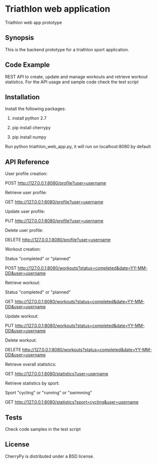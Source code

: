 # Triathlon web application

Triathlon web app prototype

## Synopsis

This is the backend prototype for a triathlon sport application.

## Code Example

REST API to create, update and manage workouts and retrieve workout statistics. For the API usage and sample code check the test script

## Installation

Install the following packages:

1. install python 2.7

2. pip install cherrypy

3. pip install numpy

Run python triathlon_web_app.py, it will run on localhost:8080 by default

## API Reference

User profile creation:

POST http://127.0.0.1:8080/profile?user=username

Retrieve user profile:

GET http://127.0.0.1:8080/profile?user=username

Update user profile:

PUT http://127.0.0.1:8080/profile?user=username

Delete user profile:

DELETE http://127.0.0.1:8080/profile?user=username

Workout creation:

Status "completed" or "planned"

POST http://127.0.0.1:8080/workouts?status=completed&date=YY-MM-DD&user=username

Retrieve workout:

Status "completed" or "planned"

GET http://127.0.0.1:8080/workouts?status=completed&date=YY-MM-DD&user=username

Update workout:

PUT http://127.0.0.1:8080/workouts?status=completed&date=YY-MM-DD&user=username

Delete workout:

DELETE http://127.0.0.1:8080/workouts?status=completed&date=YY-MM-DD&user=username

Retrieve overall statistics:

GET http://127.0.0.1:8080/statistics?user=username

Retrieve statistics by sport:

Sport "cycling" or "running" or "swimming"

GET http://127.0.0.1:8080/statistics?sport=cycling&user=username

## Tests
Check code samples in the test script

## License
CherryPy is distributed under a BSD license.
